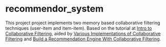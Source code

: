 # recommendor_system

This project project implements two memory based collaborative filtering techniques (user-item and item-item). Based on the tutorial at [Intro to Collaborative Filtering](http://blog.ethanrosenthal.com/2015/11/02/intro-to-collaborative-filtering/), aided by [Various Implementations of Collaborative Filtering](https://towardsdatascience.com/various-implementations-of-collaborative-filtering-100385c6dfe0) and [Build a Recommendation Engine With Collaborative Filtering](https://realpython.com/build-recommendation-engine-collaborative-filtering/).
